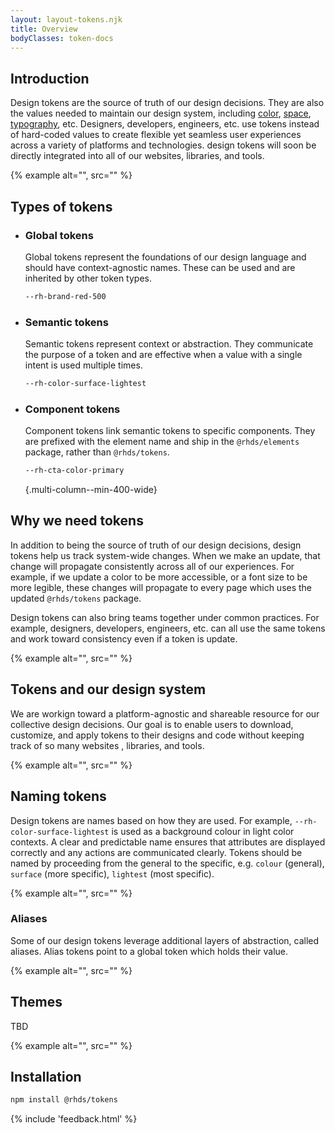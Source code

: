 ```yaml
---
layout: layout-tokens.njk
title: Overview
bodyClasses: token-docs
---
```


<style>
  ul.multi-column--min-400-wide {
    list-style-type: none;
    padding-inline: 0;
  }
</style>

## Introduction

Design tokens are the source of truth of our design decisions. They are
also the values needed to maintain our design system, including
[color][color], [space][space], [typography][typography], etc. Designers,
developers, engineers, etc. use tokens instead of hard-coded values to create
flexible yet seamless user experiences across a variety of platforms and
technologies. design tokens will soon be directly integrated into all of our
websites, libraries, and tools.

{% example alt="", src="" %}

## Types of tokens

- ### Global tokens
  Global tokens represent the foundations of our design language and should
  have context-agnostic names. These can be used and are inherited by other
  token types.

  ```css
  --rh-brand-red-500
  ```

- ### Semantic tokens
  Semantic tokens represent context or abstraction. They communicate the purpose
  of a token and are effective when a value with a single intent is used
  multiple times.

  ```css
  --rh-color-surface-lightest
  ```

- ### Component tokens
  Component tokens link semantic tokens to specific components. They are
  prefixed with the element name and ship in the `@rhds/elements` package,
  rather than `@rhds/tokens`.

  ```css
  --rh-cta-color-primary
  ```

  {.multi-column--min-400-wide}

## Why we need tokens

In addition to being the source of truth of our design decisions, design tokens
help us track system-wide changes. When we make an update, that change will
propagate consistently across all of our experiences. For example, if we update
a color to be more accessible, or a font size to be more legible, these changes
will propagate to every page which uses the updated `@rhds/tokens` package.

Design tokens can also bring teams together under common practices. For example,
designers, developers, engineers, etc. can all use the same tokens and work 
toward consistency even if a token is update.

{% example alt="", src="" %}

## Tokens and our design system

We are workign toward a platform-agnostic and shareable resource for our
collective design decisions. Our goal is to enable users to download, customize,
and apply tokens to their designs and code without keeping track of so many 
websites , libraries, and tools.

{% example alt="", src="" %}

## Naming tokens

Design tokens are names based on how they are used. For example,
`--rh-color-surface-lightest` is used as a background colour in light color
contexts. A clear and predictable name ensures that attributes are displayed
correctly and any actions are communicated clearly. Tokens should be named by
proceeding from the general to the specific, e.g. `colour` (general), `surface`
(more specific), `lightest` (most specific).

{% example alt="", src="" %}

### Aliases

Some of our design tokens leverage additional layers of abstraction, called
aliases. Alias tokens point to a global token which holds their value.

{% example alt="", src="" %}

## Themes

TBD

{% example alt="", src="" %}

## Installation

```sh
npm install @rhds/tokens
```

[color]: /tokens/color/
[space]: /tokens/space/
[typography]: /tokens/typography/

{% include 'feedback.html' %}
